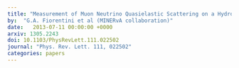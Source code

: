 ```yaml
---
title: "Measurement of Muon Neutrino Quasielastic Scattering on a Hydrocarbon Target at Eν ∼ 3.5  GeV"
by:  "G.A. Fiorentini et al (MINERvA collaboration)"
date:   2013-07-11 00:00:00 +0000
arxiv: 1305.2243
doi: 10.1103/PhysRevLett.111.022502
journal: "Phys. Rev. Lett. 111, 022502"
categories: papers
---
```



